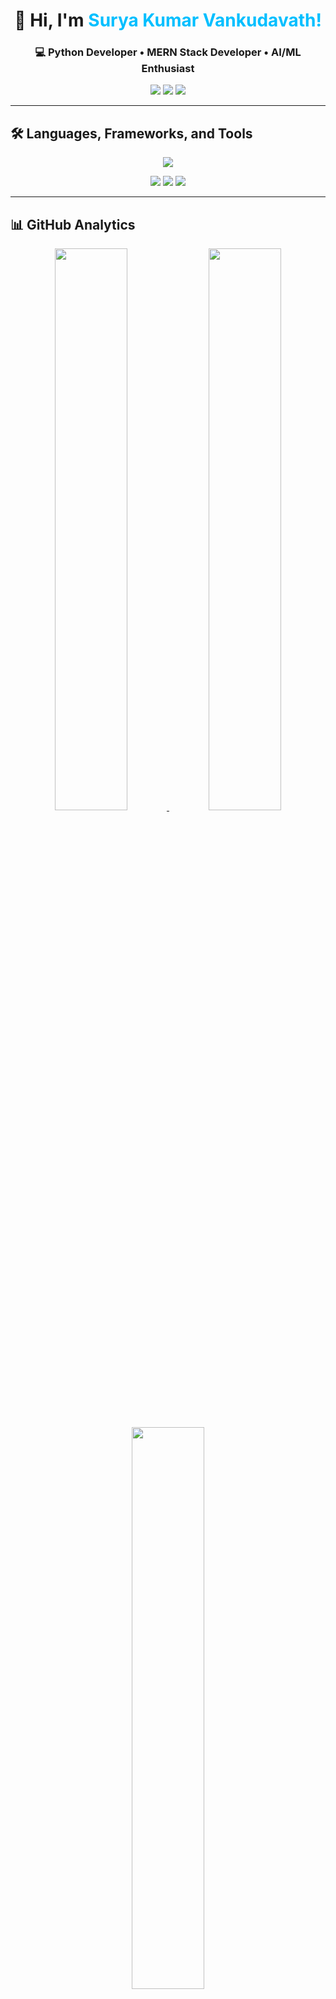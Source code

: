 <!-- Header Section -->
<h1 align="center">👋 Hi, I'm <span style="color:#00bfff">Surya Kumar Vankudavath!</span></h1>
<h3 align="center">💻 Python Developer • MERN Stack Developer • AI/ML Enthusiast</h3>

<p align="center">
  <a href="mailto:suryakumarv20@gmail.com"><img src="https://img.shields.io/badge/Email-suryakumarv20%40gmail.com-red?style=flat&logo=gmail" /></a>
  <a href="https://linkedin.com/in/suryakumarv20"><img src="https://img.shields.io/badge/LinkedIn-Connect-blue?style=flat&logo=linkedin" /></a>
  <a href="https://suryakumarv20.github.io/PortFolio/"><img src="https://img.shields.io/badge/Portfolio-Visit-orange?style=flat&logo=firefox" /></a>
</p>

---

## 🛠 Languages, Frameworks, and Tools
<p align="center">
  <img src="https://skillicons.dev/icons?i=python,js,react,nodejs,express,mongodb,flask,django,fastapi,html,css,mysql,postgresql,aws,docker,git,github,postman" />
</p>

<p align="center">
  <img src="https://img.shields.io/badge/Backend%20Engineering-Advanced-blueviolet" />
  <img src="https://img.shields.io/badge/Data%20Structures%20%26%20Algorithms-Active%20Learner-orange" />
  <img src="https://img.shields.io/badge/CI%2FCD-In%20Progress-brightgreen" />
</p>

---

## 📊 GitHub Analytics
<p align="center">
  <a href="https://github.com/SuryaKumarV20">
    <img src="https://github-readme-stats.vercel.app/api?username=SuryaKumarV20&show_icons=true&theme=radical&hide_border=false&border_radius=15" width="48%"/>
  </a>
  <a href="https://github.com/SuryaKumarV20">
    <img src="https://github-readme-streak-stats.herokuapp.com/?user=SuryaKumarV20&theme=radical&hide_border=false&border_radius=15" width="48%"/>
  </a>
</p>

<p align="center">
  <a href="https://github.com/SuryaKumarV20">
    <img src="https://github-readme-stats.vercel.app/api/top-langs/?username=SuryaKumarV20&layout=compact&theme=radical&hide_border=false&border_radius=15" width="48%"/>
  </a>
</p>

<p align="center">
  <img src="https://github-readme-activity-graph.vercel.app/graph?username=SuryaKumarV20&theme=react-dark&hide_border=false&area=true&radius=10" width="95%" />
</p>

<p align="center">
  <img src="https://komarev.com/ghpvc/?username=SuryaKumarV20&color=blue&style=flat-square&label=Profile+Views" alt="Profile Views"/>
</p>

---

⭐ **If you like my work, consider starring my repositories or connecting with me!**
